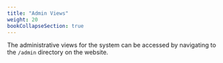 ```yaml
---
title: "Admin Views"
weight: 20
bookCollapseSection: true
---
```


The administrative views for the system can be accessed by navigating to the `/admin` directory on the website.
